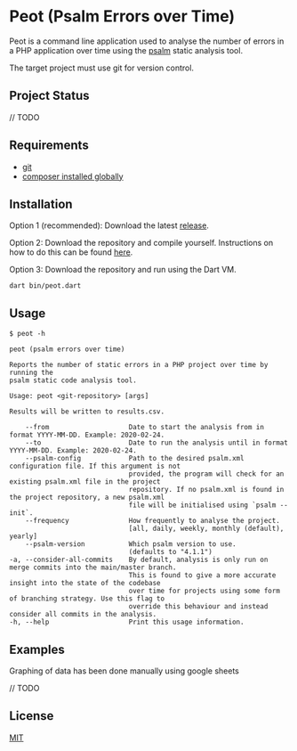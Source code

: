 # Peot (Psalm Errors over Time)

Peot is a command line application used to analyse the number of errors in a PHP application over time using the [psalm](https://github.com/vimeo/psalm) static analysis tool. 

The target project must use git for version control.

## Project Status
// TODO

## Requirements
- [git](https://git-scm.com/)
- [composer installed globally](https://getcomposer.org/doc/00-intro.md#globally)

## Installation
Option 1 (recommended): Download the latest [release](https://github.com/Andrew-Mackay/peot/releases).

Option 2: Download the repository and compile yourself. Instructions on how to do this can be found [here](https://dart.dev/tutorials/server/get-started#6-compile-for-production).

Option 3: Download the repository and run using the Dart VM. 
```
dart bin/peot.dart
```


## Usage
```
$ peot -h

peot (psalm errors over time)

Reports the number of static errors in a PHP project over time by running the 
psalm static code analysis tool.

Usage: peot <git-repository> [args]

Results will be written to results.csv.

    --from                    Date to start the analysis from in format YYYY-MM-DD. Example: 2020-02-24.
    --to                      Date to run the analysis until in format YYYY-MM-DD. Example: 2020-02-24.
    --psalm-config            Path to the desired psalm.xml configuration file. If this argument is not
                              provided, the program will check for an existing psalm.xml file in the project
                              repository. If no psalm.xml is found in the project repository, a new psalm.xml
                              file will be initialised using `psalm --init`.
    --frequency               How frequently to analyse the project.
                              [all, daily, weekly, monthly (default), yearly]
    --psalm-version           Which psalm version to use.
                              (defaults to "4.1.1")
-a, --consider-all-commits    By default, analysis is only run on merge commits into the main/master branch.
                              This is found to give a more accurate insight into the state of the codebase
                              over time for projects using some form of branching strategy. Use this flag to
                              override this behaviour and instead consider all commits in the analysis.
-h, --help                    Print this usage information.

```

## Examples
Graphing of data has been done manually using google sheets

// TODO

## License
[MIT](LICENSE)
